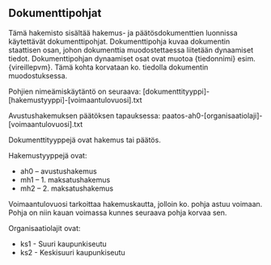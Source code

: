Dokumenttipohjat
----------------

Tämä hakemisto sisältää hakemus- ja päätösdokumenttien luonnissa käytettävät dokumenttipohjat. 
Dokumenttipohja kuvaa dokumentin staattisen osan, johon dokumenttia muodostettaessa liitetään dynaamiset tiedot.
Dokumenttipohjan dynaamiset osat ovat muotoa {tiedonnimi} esim. {vireillepvm}. Tämä kohta korvataan ko. tiedolla dokumentin muodostuksessa.

Pohjien nimeämiskäytäntö on seuraava: [dokumenttityyppi]-[hakemustyyppi]-[voimaantulovuosi].txt

Avustushakemuksen päätöksen tapauksessa: paatos-ah0-[organisaatiolaji]-[voimaantulovuosi].txt

Dokumenttityyppejä ovat hakemus tai päätös.

Hakemustyyppejä ovat:
*	ah0 – avustushakemus
*	mh1 – 1. maksatushakemus
*	mh2 – 2. maksatushakemus

Voimaantulovuosi tarkoittaa hakemuskautta, jolloin ko. pohja astuu voimaan. Pohja on niin kauan voimassa kunnes seuraava pohja korvaa sen.

Organisaatiolajit ovat:
* ks1 - Suuri kaupunkiseutu
* ks2 - Keskisuuri kaupunkiseutu
